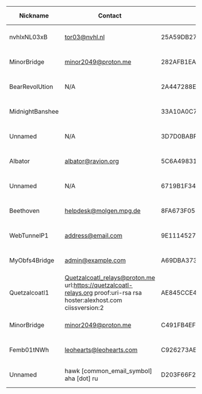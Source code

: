 | Nickname |  Contact | Hashed Fingerprint	| Running | Flags | Last Seen | First Seen | Last Restarted | Advertised Bandwidth | Platform | Version | Version Status | Recommended Version | BridgeDB Distributor | OR Addresses | Transports | BlockList |
|---|---|---|---|---|---|---|---|---|---|---|---|---|---|---|---|---|
|nvhlxNL03xB | tor03@nvhl.nl | 25A59DB27715400615E358B35C1685E84E9C4DB2 | true | Running, V2Dir | 2025-08-22 21:48:40 | 2025-08-22 14:18:39 | 2025-08-22 18:04:21 | 0 | Tor 0.4.8.16 on Linux | 0.4.8.16 | recommended | true | N/A | 10.70.154.172:64129 | obfs4 | |
|MinorBridge | minor2049@proton.me | 282AFB1EA8E80B0CC0232FEE3A9DC08B129E5714 | false | V2Dir, Valid | 2025-08-22 21:48:40 | 2025-08-22 06:18:39 | 2025-08-22 05:07:13 | 0 | Tor 0.4.8.14 on Linux | 0.4.8.14 | recommended | true | N/A | 10.49.7.174:50997 |  | |
|BearRevolUtion | N/A | 2A447288ED40D1512FABD563392557FC4057261A | true | Running, V2Dir, Valid | 2025-08-22 21:48:40 | 2025-08-22 05:48:39 | 2025-08-22 05:00:40 | 75776 | Tor 0.4.8.16 on Linux | 0.4.8.16 | recommended | true | N/A | 10.70.135.44:51626 | obfs4 | |
|MidnightBanshee | <tor dot muzzle325 AT slmail dot me> | 33A10A0C707A3B5F6C604CD211EC77140D3ADA0D | true | Running, V2Dir, Valid | 2025-08-22 21:48:40 | 2025-08-22 12:18:39 | 2025-08-22 19:08:21 | 0 | Tor 0.4.8.17 on Linux | 0.4.8.17 | recommended | true | N/A | 10.32.107.74:59545 | obfs4 | |
|Unnamed | N/A | 3D7D0BABFAA351B2373F38C91EDA372455C5029B | false | V2Dir, Valid | 2025-08-22 21:48:40 | 2025-08-22 04:48:39 | 2025-08-22 09:04:23 | 521216 | Tor 0.4.8.16 on Linux | 0.4.8.16 | recommended | true | N/A | 10.150.63.181:60938 | obfs3, obfs4 | |
|Albator | albator@ravion.org | 5C6A49831FEECFB949EC2BEEF9B40D9E3CE99802 | true | Running, V2Dir, Valid | 2025-08-22 21:48:40 | 2025-08-22 10:18:39 | 2025-08-22 09:55:37 | 54265 | Tor 0.4.8.10 on Linux | 0.4.8.10 | recommended | true | N/A | 10.216.243.7:63975 | webtunnel | |
|Unnamed | N/A | 6719B1F34CE38FFE853D18754FF3ABBA8CB7C2E9 | true | Running, V2Dir, Valid | 2025-08-22 21:48:40 | 2025-08-22 09:18:39 | 2025-08-22 08:45:43 | 0 | Tor 0.4.8.16 on Linux | 0.4.8.16 | recommended | true | N/A | 10.114.172.86:54568 |  | |
|Beethoven | helpdesk@molgen.mpg.de | 8FA673F058B34D2B7ADB808E90AA3E9CE2E16B63 | true | Running, V2Dir, Valid | 2025-08-22 21:48:40 | 2025-08-22 16:18:39 | 2025-03-01 17:52:55 | 2621440 | Tor 0.4.8.14 on Linux | 0.4.8.14 | recommended | true | telegram | 10.42.198.113:56669 | obfs4 | |
|WebTunnelP1 | <address@email.com> | 9E11145271634D1A5F41AD0B2FFB204DD0513DD8 | false | V2Dir, Valid | 2025-08-22 21:48:40 | 2025-08-22 12:18:39 | 2025-08-22 12:12:10 | 0 | Tor 0.4.8.17 on Linux | 0.4.8.17 | recommended | true | N/A | 10.49.204.231:53612 | webtunnel | |
|MyObfs4Bridge | admin@example.com | A69DBA373F58500748847B2AE3C7885E47D0739D | false | V2Dir, Valid | 2025-08-22 21:48:40 | 2025-08-22 10:18:39 | 2025-08-22 10:12:45 | 0 | Tor 0.4.8.10 on Linux | 0.4.8.10 | recommended | true | N/A | 10.132.118.114:61313, [fd9f:2e19:3bcf::ee:f8ec]:61313 | obfs4 | |
|Quetzalcoatl1 | Quetzalcoatl_relays@proton.me url:https://quetzalcoatl-relays.org proof:uri-rsa rsa hoster:alexhost.com ciissversion:2 | AE845CCE4F4C2C71220747D8594753E14FD451CF | true | Running, V2Dir, Valid | 2025-08-22 21:48:40 | 2025-08-22 02:48:39 | 2025-08-22 16:41:45 | 0 | Tor 0.4.8.17 on Linux | 0.4.8.17 | recommended | true | N/A | 10.66.81.183:52946, [fd9f:2e19:3bcf::dc:afef]:52946 | obfs4 | |
|MinorBridge | minor2049@proton.me | C491FB4EFDDA111A4CB461349EC0A3F1CAFF993B | true | Running, V2Dir, Valid | 2025-08-22 21:48:40 | 2025-08-22 10:18:39 | 2025-08-22 08:48:19 | 0 | Tor 0.4.8.14 on Linux | 0.4.8.14 | recommended | true | N/A | 10.187.229.206:65205 |  | |
|Femb01tNWh | leohearts@leohearts.com | C926273AE787883164D3BB8D949F81D0B3FEFE4B | true | Running, V2Dir, Valid | 2025-08-22 21:48:40 | 2025-08-22 09:18:39 | 2025-08-22 08:07:30 | 549888 | Tor 0.4.8.10 on Linux | 0.4.8.10 | recommended | true | N/A | 10.132.132.74:54062 | webtunnel | |
|Unnamed | hawk [common_email_symbol] aha [dot] ru | D203F66F2CC4027D48FE3D0A8BD0194A9C902C81 | true | Running, V2Dir, Valid | 2025-08-22 21:48:40 | 2025-08-22 17:48:40 | 2025-08-22 17:16:35 | 0 | Tor 0.4.8.12 on Linux | 0.4.8.12 | recommended | true | N/A | 10.76.90.193:62791 |  | |
